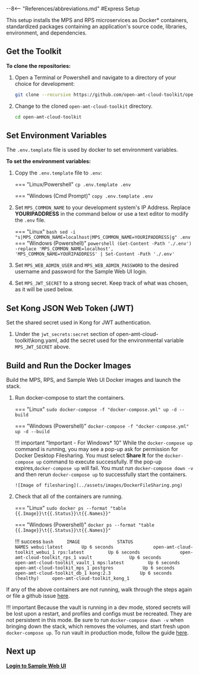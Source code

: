 --8<-- "References/abbreviations.md"
#Express Setup

This setup installs the MPS and RPS microservices as Docker* containers, standardized packages containing an application's source code, libraries, environment, and dependencies. 

## Get the Toolkit

**To clone the repositories:**

1. Open a Terminal or Powershell and navigate to a directory of your choice for development:

    ``` bash
    git clone --recursive https://github.com/open-amt-cloud-toolkit/open-amt-cloud-toolkit --branch v1.3.0
    ```
  
2. Change to the cloned `open-amt-cloud-toolkit` directory.
    ``` bash
    cd open-amt-cloud-toolkit
    ```

## Set Environment Variables  

The  `.env.template` file is used by docker to set environment variables.

**To set the environment variables:**

1. Copy the `.env.template` file to `.env`:

    === "Linux/Powershell"
        ```
        cp .env.template .env
        ```
    
    === "Windows (Cmd Prompt)"
        ```
        copy .env.template .env
        ```

2. Set `MPS_COMMON_NAME` to your development system's IP Address. Replace **YOURIPADDRESS** in the command below or use a text editor to modify the `.env` file.

    === "Linux"
        ``` bash
        sed -i "s|MPS_COMMON_NAME=localhost|MPS_COMMON_NAME=YOURIPADDRESS|g" .env
        ```
    === "Windows (Powershell)"
        ``` powershell
        (Get-Content -Path './.env') -replace 'MPS_COMMON_NAME=localhost', 'MPS_COMMON_NAME=YOURIPADDRESS' | Set-Content -Path './.env'
        ```

3. Set `MPS_WEB_ADMIN_USER` and `MPS_WEB_ADMIN_PASSWORD` to the desired username and password for the Sample Web UI login.

4. Set `MPS_JWT_SECRET` to a strong secret. Keep track of what was chosen, as it will be used below.

## Set Kong JSON Web Token (JWT)

Set the shared secret used in Kong for JWT authentication.

1. Under the `jwt_secrets:secret` section of open-amt-cloud-toolkit\kong.yaml, add the secret used for the environmental variable  `MPS_JWT_SECRET` above.   


## Build and Run the Docker Images

Build the MPS, RPS, and Sample Web UI Docker images and launch the stack.


1.  Run docker-compose to start the containers.
    
    === "Linux"
        ```
        sudo docker-compose -f "docker-compose.yml" up -d --build
        ```
    
    === "Windows (Powershell)"
        ```
        docker-compose -f "docker-compose.yml" up -d --build
        ```
    
    !!! important "Important - For Windows* 10"
        While the `docker-compose up` command is running, you may see a pop-up ask for permission for Docker Desktop Filesharing. You must select **Share It** for the `docker-compose up` command to execute successfully.  If the pop-up expires,`docker-compose up` will fail.  You must run `docker-compose down -v` and then rerun `docker-compose up` to successfully start the containers.

        ![Image of filesharing](../assets/images/DockerFileSharing.png)



2. Check that all of the containers are running.

    
    === "Linux"
        ```
        sudo docker ps --format "table {{.Image}}\t{{.Status}}\t{{.Names}}"
        ```
    
    === "Windows (Powershell)"
        ```
        docker ps --format "table {{.Image}}\t{{.Status}}\t{{.Names}}"
        ```
    
    !!! success
        ``` bash    
        IMAGE              STATUS                     NAMES
        webui:latest       Up 6 seconds               open-amt-cloud-toolkit_webui_1
        rps:latest         Up 6 seconds               open-amt-cloud-toolkit_rps_1
        vault              Up 6 seconds               open-amt-cloud-toolkit_vault_1
        mps:latest         Up 6 seconds               open-amt-cloud-toolkit_mps_1
        postgres           Up 6 seconds               open-amt-cloud-toolkit_db_1
        kong:2.3           Up 6 seconds (healthy)     open-amt-cloud-toolkit_kong_1
        ```
    
If any of the above containers are not running, walk through the steps again or file a github issue [here]( https://github.com/open-amt-cloud-toolkit/open-amt-cloud-toolkit/issues).

!!! important
    Because the vault is running in a dev mode, stored secrets will be lost upon a restart, and profiles and configs must be recreated. They are not persistent in this mode. Be sure to run `docker-compose down -v` when bringing down the stack, which removes the volumes, and start fresh upon `docker-compose up`.  To run vault in production mode, follow the guide [here](./dockerLocal_prodVault.md).

## Next up
[**Login to Sample Web UI**](../General/loginToRPS.md)
